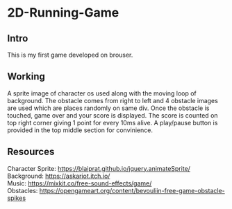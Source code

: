 # 2D-Running-Game

## Intro
This is my first game developed on brouser.

## Working
A sprite image of character os used along with the moving loop of background. The obstacle comes from right to left and 4 obstacle images are used which are places randomly on same div. Once the obstacle is touched, game over and your score is displayed. The score is counted on top right corner giving 1 point for every 10ms alive. A play/pause button is provided in the top middle section for convinience.

## Resources
Character Sprite: https://blaiprat.github.io/jquery.animateSprite/  
Background: https://askariot.itch.io/  
Music: https://mixkit.co/free-sound-effects/game/  
Obstacles: https://opengameart.org/content/bevouliin-free-game-obstacle-spikes  
